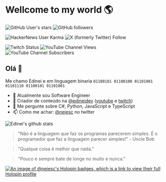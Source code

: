 # Wellcome to my world 🌎
![GitHub User's stars](https://img.shields.io/github/stars/neiesc?logo=github&style=for-the-badge)
![GitHub followers](https://img.shields.io/github/followers/neiesc?logo=github&style=for-the-badge)

![HackerNews User Karma](https://img.shields.io/hackernews/user-karma/neiesc?logo=ycombinator&style=for-the-badge)
![X (formerly Twitter) Follow](https://img.shields.io/twitter/follow/neiesc?logo=twitter&style=for-the-badge)

![Twitch Status](https://img.shields.io/twitch/status/edineidev?style=for-the-badge&logo=twitch)
![YouTube Channel Views](https://img.shields.io/youtube/channel/views/UCkSe6llMT88LqEGrMROSUbA?style=for-the-badge&logo=youtube)
![YouTube Channel Subscribers](https://img.shields.io/youtube/channel/subscribers/UCkSe6llMT88LqEGrMROSUbA?style=for-the-badge&logo=youtube)

## Olá 👋
Me chamo Edinei e em linguagem binaria `01100101 01100100 01101001 01101110 01100101 01101001`
- 🔭 Atualmente sou Software Engineer
- 🔴 Criador de conteúdo na [@edineidev](https://github.com/edineidev) ([youtube](https://www.youtube.com/channel/UCkSe6llMT88LqEGrMROSUbA) e [twitch](http://twitch.tv/edineidev))
- 💬 Me pergunte sobre C#, Python, JavaScript e TypeScript
- 📫 Como me achar: [@neiesc]() no twitter

![Edinei's github stats](https://github-readme-stats.vercel.app/api?username=neiesc&show_icons=true&count_private=true&theme=dracula)

> "Não é a linguagem que faz os programas parecerem simples. É o programador que faz a linguagem parecer simples!" - Uncle Bob

> "Qualque coisa é melhor que nada."

> "Pouco e sempre bate de longe no muito e nunca."

[![An image of @neiesc's Holopin badges, which is a link to view their full Holopin profile](https://holopin.me/neiesc)](https://holopin.io/@neiesc)

